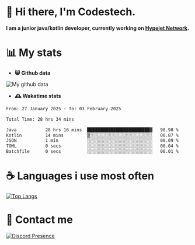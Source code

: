 # 👋 Hi there, I'm Codestech.
**I am a junior java/kotlin developer, currently working on [Hypejet Network](https://github.com/Hypejet).**

# 📊 My stats
- **😸 Github data**

![My github data](https://github-readme-stats.vercel.app/api?username=Codestech1&count_private=true&include_all_commits=true&theme=codeSTACKr)

- **🕰️ Wakatime stats**
<!--START_SECTION:waka-->

```txt
From: 27 January 2025 - To: 03 February 2025

Total Time: 28 hrs 34 mins

Java           28 hrs 16 mins  ████████████████████████▓   98.98 %
Kotlin         14 mins         ▒░░░░░░░░░░░░░░░░░░░░░░░░   00.87 %
JSON           1 min           ░░░░░░░░░░░░░░░░░░░░░░░░░   00.09 %
TOML           0 secs          ░░░░░░░░░░░░░░░░░░░░░░░░░   00.04 %
Batchfile      0 secs          ░░░░░░░░░░░░░░░░░░░░░░░░░   00.01 %
```

<!--END_SECTION:waka-->

# ☕ Languages i use most often
[![Top Langs](https://github-readme-stats.vercel.app/api/top-langs/?username=Codestech1&layout=compact&langs_count=8&exclude_repo=window5000.github.io&theme=codeSTACKr)](https://github.com/anuraghazra/github-readme-stats)

# 💬 Contact me
[![Discord Presence](https://lanyard.cnrad.dev/api/650718742157852740)](https://discord.com/users/650718742157852740)
</br>
